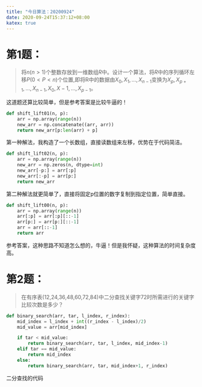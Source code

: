 ```yaml
---
title: "今日算法：20200924"
date: 2020-09-24T15:37:12+08:00
katex: true
---
```


# 第1题：  

>将$n(n>1)$个整数存放到一维数组$R$中。设计一个算法，将$R$中的序列循环左移$P(0<P<n)$个位置,即将R中的数据由$X_0, X_1,...,X_{n-1}$变换为$X_p, X_{p+1},...,X_{n-1}, X_0, X-1, ..., X_{p-1}$。

这道题还算比较简单，但是参考答案是比较牛逼的！

```python
def shift_lift01(n, p):
    arr = np.array(range(n))
    new_arr = np.concatenate((arr, arr))
    return new_arr[p:len(arr) + p]
```
第一种解法，我构造了一个长数组，直接读数组来左移，优势在于代码简洁。


```python
def shift_lift02(n, p):
    arr = np.array(range(n))
    new_arr = np.zeros(n, dtype=int)
    new_arr[-p:] = arr[:p]
    new_arr[:-p] = arr[p:]
    return new_arr
```
第二种解法就更简单了，直接将固定p位置的数字复制到指定位置，简单直接。


```python
def shift_lift00(n, p):
    arr = np.array(range(n))
    arr[:p] = arr[:p][::-1]
    arr[p:] = arr[p:][::-1]
    arr = arr[::-1]
    return arr
```
参考答案，这种思路不知道怎么想的，牛逼！但是我怀疑，这种算法的时间复杂度高。


# 第2题：
> 在有序表(12,24,36,48,60,72,84)中二分查找关键字72时所需进行的关键字比较次数是多少？

```python
def binary_search(arr, tar, l_index, r_index):
    mid_index = l_index + int((r_index - l_index)/2)
    mid_value = arr[mid_index]

    if tar < mid_value:
        return binary_search(arr, tar, l_index, mid_index-1)
    elif tar == mid_value:
        return mid_index
    else:
        return binary_search(arr, tar, mid_index+1, r_index)
```
二分查找的代码